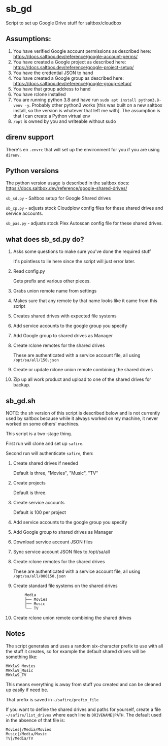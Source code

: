 # sb_gd
Script to set up Google Drive stuff for saltbox/cloudbox

## Assumptions:
 1. You have verified Google account permissions as described here: https://docs.saltbox.dev/reference/google-account-perms/
 1. You have created a Google project as described here: https://docs.saltbox.dev/reference/google-project-setup/
 1. You have the credential JSON to hand
 1. You have created a Google group as described here: https://docs.saltbox.dev/reference/google-group-setup/
 1. You have that group address to hand
 1. You have rclone installed
 1. You are running python 3.8 and have run `sudo apt install python3.8-venv -y`.
    Probably other python3 works [this was built on a new saltbox install, so the version is whatever that left me with].  The assumption is that I can create a Python virtual env
 1. `/opt` is owned by you and writeable without sudo

## direnv support

There's en `.envrc` that will set up the environment for you if you are using `direnv`.

## Python versions
The python version usage is described in the saltbox docs: https://docs.saltbox.dev/reference/google-shared-drives/

`sb_sd.py` - Saltbox setup for Google Shared drives

`sb_cp.py` - adjusts stock Cloudplow config files for these shared drives and service accounts.

`sb_pas.py` - adjusts stock Plex Autoscan config file for these shared drives.

## what does sb_sd.py do?

  1. Asks some questions to make sure you've done the required stuff

     It's pointless to lie here since the script will just error later.

  1. Read config.py

     Gets prefix and various other pieces.

  1. Grabs union remote name from settings

  1. Makes sure that any remote by that name looks like it came from this script

  1. Creates shared drives with expected file systems

  1. Add service accounts to the google group you specify

  1. Add Google group to shared drives as Manager

  1. Create rclone remotes for the shared drives

     These are authenticated with a service account file, all using `/opt/sa/all/150.json`

  1. Create or update rclone union remote combining the shared drives

  1. Zip up all work product and upload to one of the shared drives for backup.

## sb_gd.sh

NOTE: the sh version of this script is described below and is not currently used by saltbox because while it always worked on my machine, it never worked on some others' machines.

This script is a two-stage thing.

First run will clone and set up `safire`.

Second run will authenticate `safire`, then:

  1. Create shared drives if needed

     Default is three, "Movies", "Music", "TV"

  1. Create projects

     Default is three.

  1. Create service accounts

     Default is 100 per project

  1. Add service accounts to the google group you specify

  1. Add Google group to shared drives as Manager

  1. Download service account JSON files

  1. Sync service account JSON files to /opt/sa/all

  1. Create rclone remotes for the shared drives

     These are authenticated with a service account file, all using `/opt/sa/all/000150.json`

  1. Create standard file systems on the shared drives

     ```
          Media
          ├── Movies
          ├── Music
          └── TV
     ```

  1. Create rclone union remote combining the shared drives

## Notes

The script generates and uses a random six-character prefix to use with all the stuff it creates, so for example the default shared drives will be something like:
```
MWxlw9_Movies
MWxlw9_Music
MWxlw9_TV
```
This means everything is away from stuff you created and can be cleaned up easily if need be.

That prefix is saved in `~/safire/prefix_file`

If you want to define the shared drives and paths for yourself, create a file `~/safire/list_drives` where each line is `DRIVENAME|PATH`.  The default used in the absence of that file is:
```
Movies|/Media/Movies
Music|/Media/Music
TV|/Media/TV
```
